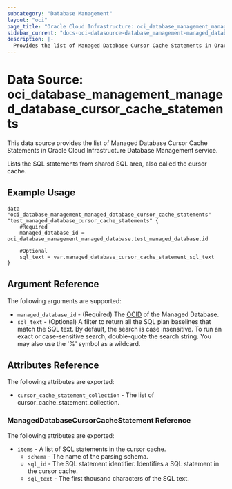```yaml
---
subcategory: "Database Management"
layout: "oci"
page_title: "Oracle Cloud Infrastructure: oci_database_management_managed_database_cursor_cache_statements"
sidebar_current: "docs-oci-datasource-database_management-managed_database_cursor_cache_statements"
description: |-
  Provides the list of Managed Database Cursor Cache Statements in Oracle Cloud Infrastructure Database Management service
---
```


# Data Source: oci_database_management_managed_database_cursor_cache_statements
This data source provides the list of Managed Database Cursor Cache Statements in Oracle Cloud Infrastructure Database Management service.

Lists the SQL statements from shared SQL area, also called the cursor cache.


## Example Usage

```hcl
data "oci_database_management_managed_database_cursor_cache_statements" "test_managed_database_cursor_cache_statements" {
	#Required
	managed_database_id = oci_database_management_managed_database.test_managed_database.id

	#Optional
	sql_text = var.managed_database_cursor_cache_statement_sql_text
}
```

## Argument Reference

The following arguments are supported:

* `managed_database_id` - (Required) The [OCID](https://docs.cloud.oracle.com/iaas/Content/General/Concepts/identifiers.htm) of the Managed Database.
* `sql_text` - (Optional) A filter to return all the SQL plan baselines that match the SQL text. By default, the search is case insensitive. To run an exact or case-sensitive search, double-quote the search string. You may also use the '%' symbol as a wildcard. 


## Attributes Reference

The following attributes are exported:

* `cursor_cache_statement_collection` - The list of cursor_cache_statement_collection.

### ManagedDatabaseCursorCacheStatement Reference

The following attributes are exported:

* `items` - A list of SQL statements in the cursor cache.
	* `schema` - The name of the parsing schema.
	* `sql_id` - The SQL statement identifier. Identifies a SQL statement in the cursor cache.
	* `sql_text` - The first thousand characters of the SQL text.

